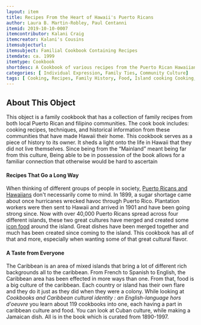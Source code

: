 ```yaml
---
layout: item
title: Recipes From the Heart of Hawaii's Puerto Ricans
author: Laura B. Martin-Robley, Paul Centanni
itemid: 2019-10-10-0007
itemcontributor: Kalani Craig
itemcreator: Kalani's Cousins
itemsubjecturl: 
itemsubject: Familial Cookbook Containing Recipes
itemdate: ca. 1999
itemtype: Cookbook
shortdesc: A Cookbook of various recipes from the Puerto Rican Hawaiian community.
categories: [ Individual Expression, Family Ties, Community Culture] 
tags: [ Cooking, Recipes, Family History, Food, Island cooking Cooking, Puerto Rico Cooking, Hawaiian, Institute of Pacific Relations, Puerto Rican Immigration, Consumer Culture]
---
```


## About This Object 

This object is a family cookbook that has a collection of family recipes from both local Puerto Rican and filipino communities. The cook book includes: cooking recipes, techniques, and historical information from these communities that have made Hawaii their home. This cookbook serves as a piece of history to its owner. It sheds a light onto the life in Hawaii that they did not live themselves. Since being from the “Mainland” meant being far from this culture, Being able to be in possession of the book allows for a familiar connection that otherwise would be hard to ascertain

#### Recipes That Go a Long Way

When thinking of different groups of people in society, [Puerto Ricans and Hawaiians](https://centropr.hunter.cuny.edu/centrovoices/chronicles/how-first-puerto-ricans-arrived-hawai%E2%80%99i-island) don't necessarily come to mind. In 1899, a sugar shortage came about once hurricanes wrecked havoc through Puerto Rico. Plantation workers were then sent to Hawaii and arrived in 1901 and have been going strong since. Now with over 40,000 Puerto Ricans spread across four different islands, these two great cultures have merged and created some [icon food](https://www.youtube.com/watch?v=6qnI7QTjwz4) around the island. Great dishes have been merged together and much has been created since coming to the island. This cookbook has all of that and more, especially when wanting some of that great cultural flavor.

#### A Taste from Everyone

The Caribbean is an area of mixed islands that bring a lot of different rich backgrounds all to the caribbean. From French to Spanish to English, the Caribbean area has been effected in more ways than one. From that, food is a big culture of the caribbean. Each country or island has their own flare and they do it just as they did when they were a colony. While looking at *Cookbooks and Caribbean cultural identity : an English-language hors d'oeuvre* you learn about 119 cookbooks into one, each having a part in caribbean culture and food. You can look at Cuban culture, while making a Jamaican dish. All is in the book which is curated from 1890-1997.

